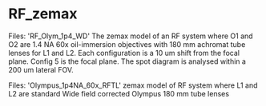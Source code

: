# RF_zemax

Files: 'RF_Olym_1p4_WD'
The zemax model of an RF system where O1 and O2 are 1.4 NA 60x oil-immersion objectives with 180 mm achromat tube lenses for L1 and L2.
Each configuration is a 10 um shift from the focal plane. Config 5 is the focal plane.
The spot diagram is analysed within a 200 um lateral FOV.

Files: 'Olympus_1p4NA_60x_RFTL'
zemax model of RF system where L1 and L2 are standard Wide field corrected Olympus 180 mm tube lenses
